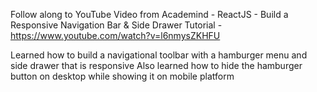 Follow along to YouTube Video from Academind - ReactJS - Build a Responsive Navigation Bar & Side Drawer Tutorial -
https://www.youtube.com/watch?v=l6nmysZKHFU

Learned how to build a navigational toolbar with a hamburger menu and side drawer that is responsive
Also learned how to hide the hamburger button on desktop while showing it on mobile platform
